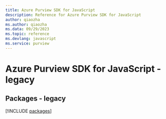 ```yaml
---
title: Azure Purview SDK for JavaScript
description: Reference for Azure Purview SDK for JavaScript
author: qiaozha
ms.author: qiaozha
ms.data: 09/29/2023
ms.topic: reference
ms.devlang: javascript
ms.service: purview
---
```

# Azure Purview SDK for JavaScript - legacy
## Packages - legacy
[!INCLUDE [packages](purview-index.md)]